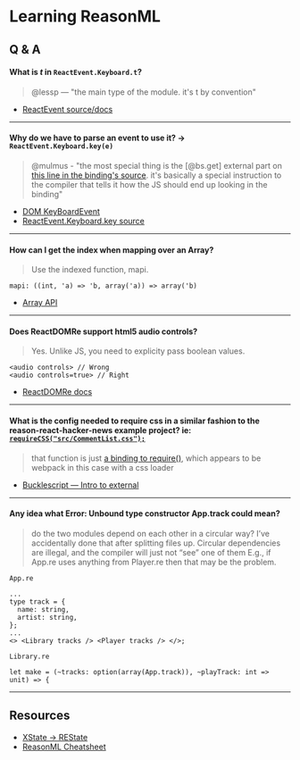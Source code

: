 # Learning ReasonML

## Q & A

#### What is _t_ in `ReactEvent.Keyboard.t`?

> @lessp — "the main type of the module. it's t by convention"

- [ReactEvent source/docs](https://github.com/reasonml/reason-react/blob/master/src/ReactEvent.rei)

<hr />

#### Why do we have to parse an event to use it? -> `ReactEvent.Keyboard.key(e)`

> @mulmus - "the most special thing is the [@bs.get] external part on [this line in the binding's source](https://github.com/reasonml/reason-react/blob/master/src/ReactEvent.re#L84). it's basically a special instruction to the compiler that tells it how the JS should end up looking in the binding"

- [DOM KeyBoardEvent](https://developer.mozilla.org/en-US/docs/Web/API/KeyboardEvent/KeyboardEvent)
- [ReactEvent.Keyboard.key source](https://github.com/reasonml/reason-react/blob/627a8a3a4d4e800f225c5757f66d0619b5fa8569/src/ReactEvent.rei#L137)

<hr />

#### How can I get the index when mapping over an Array?

> Use the indexed function, mapi.

```
mapi: ((int, 'a) => 'b, array('a)) => array('b)
```

- [Array API](https://reasonml.github.io/api/Array.html)

<hr />

#### Does ReactDOMRe support html5 audio controls?

> Yes. Unlike JS, you need to explicity pass boolean values.

```
<audio controls> // Wrong
<audio controls=true> // Right
```

- [ReactDOMRe docs](https://github.com/reasonml/reason-react/blob/master/src/ReactDOMRe.re)

<hr />

#### What is the config needed to require css in a similar fashion to the reason-react-hacker-news example project? ie: [`requireCSS("src/CommentList.css");`](https://github.com/reasonml-community/reason-react-hacker-news/blob/8ba4b7855e7c40cd5f2d575beb9a381c8f8ff7e5/src/CommentList.re#L5)

> that function is just [a binding to require()](https://github.com/reasonml-community/reason-react-hacker-news/blob/8ba4b7855e7c40cd5f2d575beb9a381c8f8ff7e5/src/Utils.re#L1-L2), which appears to be webpack in this case with a css loader

- [Bucklescript — Intro to external](https://bucklescript.github.io/docs/en/intro-to-external)

<hr />

#### Any idea what Error: Unbound type constructor App.track could mean?

> do the two modules depend on each other in a circular way? I’ve accidentally done that after splitting files up. Circular dependencies are illegal, and the compiler will just not “see” one of them
> E.g., if App.re uses anything from Player.re then that may be the problem.

`App.re`

```
...
type track = {
  name: string,
  artist: string,
};
...
<> <Library tracks /> <Player tracks /> </>;
```

`Library.re`

```
let make = (~tracks: option(array(App.track)), ~playTrack: int => unit) => {
```

<hr />

## Resources

- [XState -> REState](https://sketch.sh/s/IaSD7pEAjjt0SqYiE9chXs/)
- [ReasonML Cheatsheet](https://github.com/arecvlohe/reasonml-cheat-sheet)
